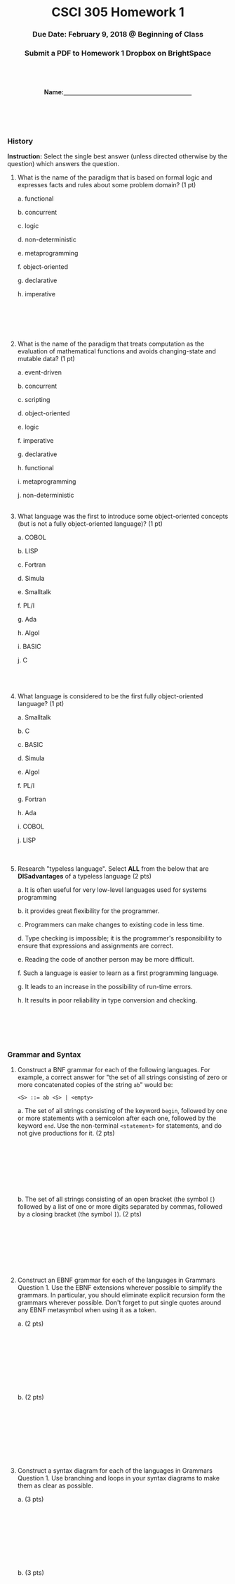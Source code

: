 <center>

<h1>CSCI 305 Homework 1</h1>

<h3>Due Date: February 9, 2018 @ Beginning of Class</h3>
<h3>Submit a PDF to Homework 1 Dropbox on BrightSpace</h3>
<br />
<br />

<h4>Name:<u>&nbsp;&nbsp;&nbsp;&nbsp;&nbsp;&nbsp;&nbsp;&nbsp;&nbsp;&nbsp;
&nbsp;&nbsp;&nbsp;&nbsp;&nbsp;&nbsp;&nbsp;&nbsp;&nbsp;&nbsp;&nbsp;&nbsp;
&nbsp;&nbsp;&nbsp;&nbsp;&nbsp;&nbsp;&nbsp;&nbsp;&nbsp;&nbsp;&nbsp;&nbsp;
&nbsp;&nbsp;&nbsp;&nbsp;&nbsp;&nbsp;&nbsp;&nbsp;&nbsp;&nbsp;&nbsp;&nbsp;
&nbsp;&nbsp;&nbsp;&nbsp;&nbsp;&nbsp;&nbsp;&nbsp;&nbsp;&nbsp;&nbsp;&nbsp;
&nbsp;&nbsp;&nbsp;&nbsp;&nbsp;&nbsp;&nbsp;&nbsp;&nbsp;&nbsp;&nbsp;&nbsp;
&nbsp;&nbsp;&nbsp;&nbsp;&nbsp;&nbsp;&nbsp;&nbsp;&nbsp;&nbsp;&nbsp;&nbsp;</u></h4>

</center>
<br />
<br />
<br />

### History

**Instruction:** Select the single best answer (unless directed otherwise by the question) which answers the question.

1. What is the name of the paradigm that is based on formal logic and expresses facts and rules about some problem domain? (1 pt)

   a. functional

   b. concurrent

   c. logic

   d. non-deterministic

   e. metaprogramming

   f. object-oriented

   g. declarative

   h. imperative

   <br />
   <br />
   <br />
   <br />

2. What is the name of the paradigm that treats computation as the evaluation of mathematical functions and avoids changing-state and mutable data? (1 pt)

   a. event-driven

   b. concurrent

   c. scripting

   d. object-oriented

   e. logic

   f. imperative

   g. declarative

   h. functional

   i. metaprogramming

   j. non-deterministic
   <br />
   <br />

3. What language was the first to introduce some object-oriented concepts (but is not a fully object-oriented language)? (1 pt)

   a. COBOL

   b. LISP

   c. Fortran

   d. Simula

   e. Smalltalk

   f. PL/I

   g. Ada

   h. Algol

   i. BASIC

   j. C
   <br />
   <br />
   <br />
   <br />

4. What language is considered to be the first fully object-oriented language? (1 pt)

   a. Smalltalk

   b. C

   c. BASIC

   d. Simula

   e. Algol

   f. PL/I

   g. Fortran

   h. Ada

   i. COBOL

   j. LISP
   <br />
   <br />
   <br />

5. Research "typeless language". Select **ALL** from the below that are **DISadvantages** of a typeless language (2 pts)

   a. It is often useful for very low-level languages used for systems programming

   b. it provides great flexibility for the programmer.

   c. Programmers can make changes to existing code in less time.

   d. Type checking is impossible; it is the programmer's responsibility to ensure that expressions and assignments are correct.

   e. Reading the code of another person may be more difficult.

   f. Such a language is easier to learn as a first programming language.

   g. It leads to an increase in the possibility of run-time errors.

   h. It results in poor reliability in type conversion and checking.

<br />
<br />
<br />
<br />

### Grammar and Syntax
1.  Construct a BNF grammar for each of the following languages. For example, a correct answer for "the set of all strings consisting of zero or more concatenated copies of the string `ab`" would be:
    ```
    <S> ::= ab <S> | <empty>
    ```

    a. The set of all strings consisting of the keyword `begin`, followed by one or more statements with a semicolon after each one, followed by the keyword `end`. Use the non-terminal `<statement>` for statements, and do not give productions for it. (2 pts)
    <br />
    <br />
    <br />
    <br />
    <br />
    <br />
    <br />
    <br />

    b. The set of all strings consisting of an open bracket (the symbol `[`) followed by a list of one or more digits separated by commas, followed by a closing bracket (the symbol `]`). (2 pts)
    <br />
    <br />
    <br />
    <br />
    <br />
    <br />
    <br />
    <br />

2.  Construct an EBNF grammar for each of the languages in Grammars Question 1. Use the EBNF extensions wherever possible to simplify the grammars. In particular, you should eliminate explicit recursion form the grammars wherever possible. Don't forget to put single quotes around any EBNF metasymbol when using it as a token.

    a. (2 pts)<br />
    <br />
    <br />
    <br />
    <br />
    <br />
    <br />
    <br />
    <br />

    b. (2 pts)<br />
    <br />
    <br />
    <br />
    <br />
    <br />
    <br />
    <br />
    <br />

3.  Construct a syntax diagram for each of the languages in Grammars Question 1. Use branching and loops in your syntax diagrams to make them as clear as possible.

    a. (3 pts)<br />
    <br />
    <br />
    <br />
    <br />
    <br />
    <br />
    <br />
    <br />

    b. (3 pts)<br />
    <br />
    <br />
    <br />
    <br />
    <br />
    <br />
    <br />
    <br />
